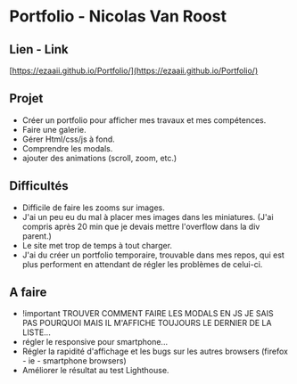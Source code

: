 # Portfolio - Nicolas Van Roost

## Lien - Link
[https://ezaaii.github.io/Portfolio/](https://ezaaii.github.io/Portfolio/)

## Projet
* Créer un portfolio pour afficher mes travaux et mes compétences.
* Faire une galerie.
* Gérer Html/css/js à fond.
* Comprendre les modals.
* ajouter des animations (scroll, zoom, etc.)

## Difficultés
* Difficile de faire les zooms sur images.
* J'ai un peu eu du mal à placer mes images dans les miniatures. (J'ai compris après 20 min que je devais mettre l'overflow dans la div parent.)
* Le site met trop de temps à tout charger.
* J'ai du créer un portfolio temporaire, trouvable dans mes repos, qui est plus performent en attendant de régler les problèmes de celui-ci.

## A faire
* !important TROUVER COMMENT FAIRE LES MODALS EN JS JE SAIS PAS POURQUOI MAIS IL M'AFFICHE TOUJOURS LE DERNIER DE LA LISTE...
* régler le responsive pour smartphone...
* Régler la rapidité d'affichage et les bugs sur les autres browsers (firefox - ie - smartphone browsers)
* Améliorer le résultat au test Lighthouse.

